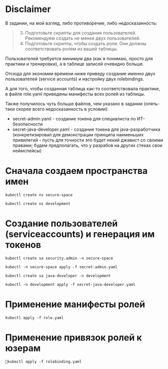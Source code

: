 # Disclaimer

В задании, на мой взгляд, либо противоречие, либо недосказанность:

> 3. Подготовьте скрипты для создания пользователей. Рекомендуем создать не менее двух пользователей.
> 4. Подготовьте скрипты, чтобы создать роли. Они должны соответствовать ролям из вашей таблицы.

Пользователей требуется минимум два (как я понимаю, просто для практики и тренировки), а в таблице записей очевидно больше.

Отсюда для экономии времени ниже приведу создание именно двух пользователей (service accounts) и настройку двух rolebindings.

А для того, чтобы созданная таблица как-то соответствовала практике, в файле role.yaml приведены манифесты всех ролей из таблицы.


Также получилось чуть больше файлов, чем указано в задании (опять-таки скорее всего недосказанность в условии):

 * secret-admin.yaml - создание токена для специалиста по ИТ-безопасности
 * secret-java-developer.yaml - создание токена для java-разработчика (конкретизировал для демонстрации принципа наименьших привилегий - пусть для точности это будет некий джавист со своими правами; будем предполагать, что у разрабов на других стеках свои неймспейсы)


# Сначала создаем пространства имен

```console
kubectl create ns secure-space
```

```console
kubectl create ns development
```

# Создание пользователей (serviceaccounts) и генерация им токенов

```console
kubectl create sa security.admin -n secure-space
```

```console
kubectl -n secure-space apply -f secret-admin.yaml
```

```console
kubectl create sa java-developer -n development
```

```console
kubectl -n development apply -f secret-java-developer.yaml
```

# Применение манифесты ролей

```console
kubectl apply -f role.yaml
```

# Применение привязок ролей к юзерам

```console
kubectl apply -f rolebinding.yaml
```